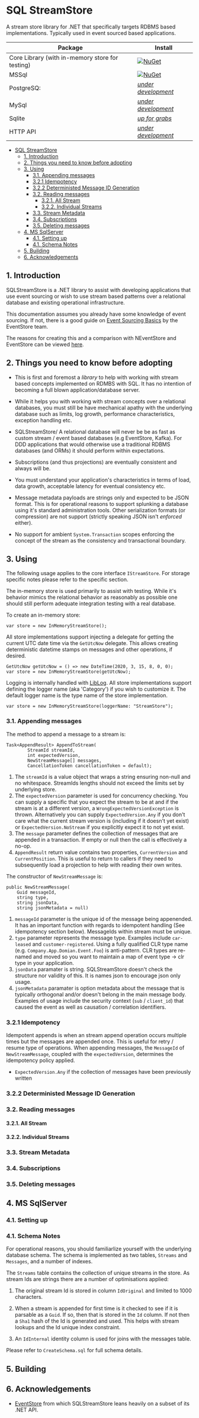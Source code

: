 # SQL StreamStore

A stream store library for .NET that specifically targets RDBMS based
implementations. Typically used in event sourced based applications.

| Package | Install |
| --- | --- |
| Core Library (with in-memory store for testing) | [![NuGet](https://img.shields.io/nuget/v/SqlStreamStore.svg)](https://www.nuget.org/packages/SqlStreamStore) |
| MSSql | [![NuGet](https://img.shields.io/nuget/v/SqlStreamStore.svg)](https://www.nuget.org/packages/SqlStreamStore.MsSql) |
| PostgreSQ: | [_under development_](https://github.com/damianh/SqlStreamStore/issues/98) |
| MySql | [_under development_](https://github.com/damianh/SqlStreamStore/issues/29) |
| Sqlite | [_up for grabs_](https://github.com/damianh/SqlStreamStore/issues/28) |
| HTTP API | [_under development_](https://github.com/SQLStreamStore/SQLStreamStore.HAL) |


<!-- TOC depthFrom:2 withLinks:true -->

- [SQL StreamStore](#sql-streamstore)
  - [1. Introduction](#1-introduction)
  - [2. Things you need to know before adopting](#2-things-you-need-to-know-before-adopting)
  - [3. Using](#3-using)
    - [3.1. Appending messages](#31-appending-messages)
    - [3.2.1 Idempotency](#321-idempotency)
    - [3.2.2 Deterministed Message ID Generation](#322-deterministed-message-id-generation)
    - [3.2. Reading messages](#32-reading-messages)
      - [3.2.1. All Stream](#321-all-stream)
      - [3.2.2. Individual Streams](#322-individual-streams)
    - [3.3. Stream Metadata](#33-stream-metadata)
    - [3.4. Subscriptions](#34-subscriptions)
    - [3.5. Deleting messages](#35-deleting-messages)
  - [4. MS SqlServer](#4-ms-sqlserver)
    - [4.1. Setting up](#41-setting-up)
    - [4.1. Schema Notes](#41-schema-notes)
  - [5. Building](#5-building)
  - [6. Acknowledgements](#6-acknowledgements)

<!-- /TOC -->

## 1. Introduction
SQLStreamStore is a .NET library to assist with developing applications that use
event sourcing or wish to use stream based patterns over a relational database
and existing operational infrastructure.

This documentation assumes you already have some knowledge of event sourcing. If
not, there is a good guide on [Event Sourcing
Basics](https://eventstore.org/docs/event-sourcing-basics/index.html) by the
EventStore team.

The reasons for creating this and a comparison with NEventStore and EventStore
can be viewed
[here](https://github.com/SQLStreamStore/SQLStreamStore/issues/108#issuecomment-348154346).

## 2. Things you need to know before adopting

- This is first and foremost a _library_ to help with working with stream based
  concepts implemented on RDMBS with SQL. It has no intention of becoming a full
  blown application/database server.

- While it helps you with working with stream concepts over a relational
  databases, you must still be have mechanical apathy with the underlying
  database such as limits, log growth, performance characteristics, exception
  handling etc.

- SQLStreamStore/ A relational database will never be be as fast as custom
  stream / event based databases (e.g EventStore, Kafka). For DDD applications
  that would otherwise use a traditional RDBMS databases (and ORMs) it should
  perform within expectations.

- Subscriptions (and thus projections) are eventually consistent and always will
  be.

- You must understand your application's characteristics in terms of load, data
  growth, acceptable latency for eventual consistency etc.

- Message metadata payloads are strings only and expected to be JSON format.
  This is for operational reasons to support splunking a database using it's
  standard administration tools. Other serialization formats (or compression)
  are not support (strictly speaking JSON isn't _enforced_ either).

- No support for ambient `System.Transaction` scopes enforcing the concept of
  the stream as the consistency and transactional boundary.

## 3. Using

The following usage applies to the core interface `IStreamStore`. For storage
specific notes please refer to the specific section.

The in-memory store is used primarily to assist with testing. While it's
behavior mimics the relational behavior as reasonably as possible one should
still perform adequate integration testing with a real database.

To create an in-memory store:

    var store = new InMemoryStreamStore();

All store implementations support injecting a delegate for getting the current
UTC date time via the `GetUtcNow` delegate. This allows creating deterministic
datetime stamps on messages and other operations, if desired.

    GetUtcNow getUtcNow = () => new DateTime(2020, 3, 15, 8, 0, 0);
    var store = new InMemoryStreamStore(getUtcNow);

Logging is internally handled with [LibLog](https://github.com/damianh/LibLog).
All store implementations support defining the logger name (aka 'Category') if
you wish to customize it. The default logger name is the type name of the store
implementation.

    var store = new InMemoryStreamStore(loggerName: "StreamStore");

### 3.1. Appending messages

The method to append a message to a stream is:

    Task<AppendResult> AppendToStream(
            StreamId streamId,
            int expectedVersion,
            NewStreamMessage[] messages,
            CancellationToken cancellationToken = default);

1. The `streamId` is a value object that wraps a string ensuring non-null and no
   whitespace. StreamIds lengths should not exceed the limits set by underlying
   store.
2. The `expectedVersion` parameter is used for concurrency checking. You can
   supply a specific that you expect the stream to be at and if the stream is at
   a different version, a `WrongExpectedVersionException` is thrown.
   Alternatively you can supply `ExpectedVersion.Any` if you don't care what the
   current stream version is (including if it doesn't yet exist) or
   `ExpectedVersion.NoStream` if you explicitly expect it to not yet exist.
3. The `message` parameter defines the collection of messages that are appended
   in a transaction. If empty or null then the call is effectively a no-op.
4. `AppendResult` return value contains two properties, `CurrentVersion` and
   `CurrentPosition`. This is useful to return to callers if they need to
   subsequently load a projection to help with reading their own writes.

The constructor of `NewStreamMessage` is:

    public NewStreamMessage(
        Guid messageId,
        string type,
        string jsonData,
        string jsonMetadata = null)

1. `messageId` parameter is the unique id of the message being appenended.
   It has an important function with regards to idempotent handling (See
   idempotency section below). MessageIds within stream must be unique.
2. `type` parameter represents the message type. Examples include `car-leased`
   and `customer-registered`. Using a fully qualified CLR type name (e.g.
   `Company.App.Domian.Event.Foo`) is anti-pattern. CLR types are re-named and
   moved so you want to maintain a map of event type -> clr type in your
   application.
3. `jsonData` paramater is string. SQLStreamStore doesn't check
   the structure nor validity of this. It is names json to encourage json only
   usage.
4. `jsonMetadata` paramater is option metadata about the message that is
   typically orthogonal and/or doesn't belong in the main message body. Examples
   of usage include the security context (`sub` / `client_id`) that caused the
   event as well as causation / correlation identifiers.

### 3.2.1 Idempotency

Idempotent appends is when an stream append operation occurs multiple times but
the messages are appended once. This is useful for retry / resume type of
operations. When appending messages, the `MessageId` of `NewStreamMessage`,
coupled with the `expectedVersion`, determines the idempotency policy applied.

 - `ExpectedVersion.Any` if the collection of messages have been previously written

### 3.2.2 Deterministed Message ID Generation



### 3.2. Reading messages

#### 3.2.1. All Stream

#### 3.2.2. Individual Streams

### 3.3. Stream Metadata

### 3.4. Subscriptions

### 3.5. Deleting messages

## 4. MS SqlServer

### 4.1. Setting up

### 4.1. Schema Notes

For operational reasons, you should familiarlize yourself with the underlying
database schema. The schema is implemented as two tables, `Streams` and
`Messages`, and a number of indexes.

The `Streams` table contains the collection of unique streams in the store. As
stream Ids are strings there are a number of optimisations applied:

1. The original stream Id is stored in column `IdOriginal` and limited to 1000
   characters.

2. When a stream is appended for first time is it checked to see if it is
   parsable as a `Guid`. If so, then that is stored in the `Id` column. If not
   then a `Sha1` hash of the Id is generated and used. This helps with stream
   lookups and the Id unique index constraint.

3. An `IdInternal` identity column is used for joins with the messages table.

Please refer to `CreateSchema.sql` for full schema details.

## 5. Building

## 6. Acknowledgements

- [EventStore](https://eventstore.org) from which SQLStreamStore leans heavily
  on a subset of its .NET API.
